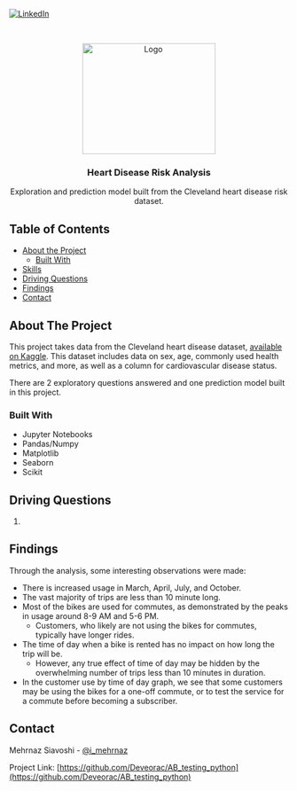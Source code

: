 [![LinkedIn][linkedin-shield]][linkedin-url]



<!-- PROJECT LOGO -->
<br />
<p align="center">
  <a href="https://github.com/Deveorac/heart_disease">
    <img src="https://cdn.pixabay.com/photo/2020/05/02/03/02/health-5119701_960_720.jpg" alt="Logo" width="240" height="200">
  </a>

  <h3 align="center">Heart Disease Risk Analysis</h3>

  <p align="center">
    Exploration and prediction model built from the Cleveland heart disease risk dataset.
  </p>
</p>



<!-- TABLE OF CONTENTS -->
## Table of Contents

* [About the Project](#about-the-project)
  * [Built With](#built-with)
* [Skills](#skills)
* [Driving Questions](#questions)
* [Findings](#findings)
* [Contact](#contact)


<!-- ABOUT THE PROJECT -->
## About The Project

This project takes data from the Cleveland heart disease dataset, [available on Kaggle](https://www.kaggle.com/ronitf/heart-disease-uci). This dataset includes data on sex, age, commonly used health metrics, and more, as well as a column for cardiovascular disease status. 

There are 2 exploratory questions answered and one prediction model built in this project. 

<!-- BUILT WITH -->
### Built With

* Jupyter Notebooks
* Pandas/Numpy
* Matplotlib
* Seaborn
* Scikit

<!-- QUESTIONS -->
## Driving Questions

1. 

<!-- FINDINGS -->
## Findings

Through the analysis, some interesting observations were made:

* There is increased usage in March, April, July, and October.
* The vast majority of trips are less than 10 minute long.
* Most of the bikes are used for commutes, as demonstrated by the peaks in usage around 8-9 AM and 5-6 PM.
  * Customers, who likely are not using the bikes for commutes, typically have longer rides.
* The time of day when a bike is rented has no impact on how long the trip will be.
  * However, any true effect of time of day may be hidden by the overwhelming number of trips less than 10 minutes in duration.
* In the customer use by time of day graph, we see that some customers may be using the bikes for a one-off commute, or to test the service for a commute before becoming a subscriber. 

<!-- CONTACT -->
## Contact

Mehrnaz Siavoshi - [@i_mehrnaz](https://twitter.com/i_mehrnaz)

Project Link: [https://github.com/Deveorac/AB_testing_python](https://github.com/Deveorac/AB_testing_python)








<!-- MARKDOWN LINKS & IMAGES -->
<!-- https://www.markdownguide.org/basic-syntax/#reference-style-links -->
[contributors-shield]: https://img.shields.io/github/contributors/othneildrew/Best-README-Template.svg?style=flat-square
[contributors-url]: https://github.com/othneildrew/Best-README-Template/graphs/contributors
[forks-shield]: https://img.shields.io/github/forks/othneildrew/Best-README-Template.svg?style=flat-square
[forks-url]: https://github.com/othneildrew/Best-README-Template/network/members
[stars-shield]: https://img.shields.io/github/stars/othneildrew/Best-README-Template.svg?style=flat-square
[stars-url]: https://github.com/othneildrew/Best-README-Template/stargazers
[issues-shield]: https://img.shields.io/github/issues/othneildrew/Best-README-Template.svg?style=flat-square
[issues-url]: https://github.com/othneildrew/Best-README-Template/issues
[license-shield]: https://img.shields.io/github/license/othneildrew/Best-README-Template.svg?style=flat-square
[license-url]: https://github.com/othneildrew/Best-README-Template/blob/master/LICENSE.txt
[linkedin-shield]: https://img.shields.io/badge/-LinkedIn-black.svg?style=flat-square&logo=linkedin&colorB=555
[linkedin-url]: hhttps://www.linkedin.com/in/mehrnazsiavoshi/
[product-screenshot]: images/screenshot.png
